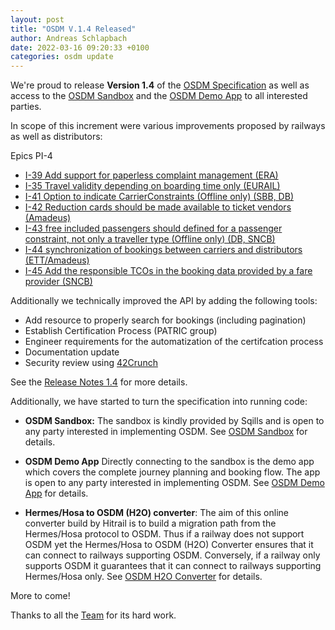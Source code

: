 ```yaml
---
layout: post
title: "OSDM V.1.4 Released"
author: Andreas Schlapbach
date: 2022-03-16 09:20:33 +0100
categories: osdm update
---
```


We're proud to release **Version 1.4** of the [OSDM Specification](https://unioninternationalcheminsdefer.github.io/OSDM/spec/)
as well as access to the [OSDM Sandbox](https://unioninternationalcheminsdefer.github.io/OSDM/tools/sandbox/) and
the [OSDM Demo App](https://unioninternationalcheminsdefer.github.io/OSDM/tools/demo-app/) to all interested parties.

In scope of this increment were various improvements proposed by railways as well as distributors:

Epics PI-4

- [I-39 Add support for paperless complaint management (ERA)](https://github.com/UnionInternationalCheminsdeFer/OSDM/wiki/I-39-Add-support-for-paperless-complaint-management)
- [I-35 Travel validity depending on boarding time only (EURAIL)](https://github.com/UnionInternationalCheminsdeFer/OSDM/wiki/I-35-travel-validity-depending-on-boarding-time-only)
- [I-41 Option to indicate CarrierConstraints (Offline only) (SBB, DB)](https://github.com/UnionInternationalCheminsdeFer/OSDM/wiki/I-41-Option-to-indicate-CarrierConstraints)
- [I-42 Reduction cards should be made available to ticket vendors (Amadeus)](https://github.com/UnionInternationalCheminsdeFer/OSDM/wiki/I-42-Reduction-cards-should-be-made-available-to-ticket-vendors)
- [I-43 free included passengers should defined for a passenger constraint, not only a traveller type (Offline only) (DB, SNCB)](https://github.com/UnionInternationalCheminsdeFer/OSDM/wiki/I-43-free-included-passengers-should-be-linked-to-a-generic-passenger-constraint)
- [I-44 synchronization of bookings between carriers and distributors (ETT/Amadeus)](https://github.com/UnionInternationalCheminsdeFer/OSDM/wiki/I-44-booking-synchronization-management)
- [I-45 Add the responsible TCOs in the booking data provided by a fare provider (SNCB)](https://github.com/UnionInternationalCheminsdeFer/OSDM/wiki/I-45-Add-the-responsible-TCOs-in-the-booking-data)

Additionally we technically improved the API by adding the following tools:

- Add resource to properly search for bookings (including pagination)
- Establish Certification Process (PATRIC group)
- Engineer requirements for the automatization of the certifcation process
- Documentation update
- Security review using [42Crunch](https://42crunch.com/api-security-audit/)

See the [Release Notes 1.4](https://unioninternationalcheminsdefer.github.io/OSDM//releases/OSDM-release-notes-v1.4/) for more details.

Additionally, we have started to turn the specification into running code:

- **OSDM Sandbox:** The sandbox is kindly provided by Sqills
  and is open to any party interested in implementing OSDM.
  See [OSDM Sandbox](https://unioninternationalcheminsdefer.github.io/OSDM/tools/sandbox/) for details.

- **OSDM Demo App** Directly connecting to the sandbox is the demo app which covers the complete journey
  planning and booking flow. The app is open to any party interested in implementing OSDM.
  See [OSDM Demo App](https://unioninternationalcheminsdefer.github.io/OSDM/tools/demo-app/) for details.

- **Hermes/Hosa to OSDM (H2O) converter**: The aim of this online converter build by Hitrail is to build
  a migration path from the Hermes/Hosa protocol to OSDM. Thus if a railway does not support OSDM yet the
  Hermes/Hosa to OSDM (H2O) Converter ensures that it can connect to railways supporting OSDM. Conversely,
  if a railway only supports OSDM it guarantees that it can connect to railways supporting Hermes/Hosa only.
  See [OSDM H2O Converter](https://unioninternationalcheminsdefer.github.io/OSDM/tools/H2O-converter/) for details.

More to come!

Thanks to all the [Team](https://unioninternationalcheminsdefer.github.io/OSDM/team/) for its hard work.
